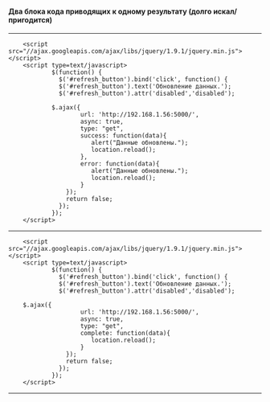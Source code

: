#### Два блока кода приводящих к одному результату (долго искал/пригодится)
***
        <script src="//ajax.googleapis.com/ajax/libs/jquery/1.9.1/jquery.min.js"></script>
        <script type=text/javascript>
                $(function() {
                  $('#refresh_button').bind('click', function() {
                  $('#refresh_button').text('Обновление данных.');
                  $('#refresh_button').attr('disabled','disabled');
                
                $.ajax({
                        url: 'http://192.168.1.56:5000/',
                        async: true,
                        type: "get",
                        success: function(data){
                           alert("Данные обновлены.");
                           location.reload();
                        },
                        error: function(data){
                           alert("Данные обновлены.");
                           location.reload();
                        }
                    });
                    return false;
                  });
                });
        </script>
***
        <script src="//ajax.googleapis.com/ajax/libs/jquery/1.9.1/jquery.min.js"></script>
        <script type=text/javascript>
                $(function() {
                  $('#refresh_button').bind('click', function() {
                  $('#refresh_button').text('Обновление данных.');
                  $('#refresh_button').attr('disabled','disabled');
        
        $.ajax({
                        url: 'http://192.168.1.56:5000/',
                        async: true,
                        type: "get",
                        complete: function(data){
                           location.reload();
                        }
                    });
                    return false;
                  });
                });
        </script>
***
